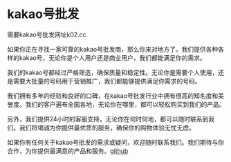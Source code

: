 # kakao号批发

需要kakao号批发网址k02.cc. 

如果你正在寻找一家可靠的kakao号批发商，那么你来对地方了。我们提供各种各样的kakao号，无论你是个人用户还是商业用户，我们都能满足你的需求。

我们的kakao号都经过严格筛选，确保质量和稳定性。无论你是需要个人使用，还是需要大批量的号码用于营销推广，我们都能够提供满足你需求的号码。

我们拥有多年的经验和良好的口碑，在kakao号批发行业中拥有很高的知名度和美誉度。我们的客户遍布全国各地，无论你在哪里，都可以轻松购买到我们的产品。

另外，我们提供24小时的客服支持，无论你在何时何地，都可以随时联系到我们。我们将竭诚为你提供最优质的服务，确保你的购物体验无忧无虑。

如果你有任何关于kakao号批发的需求或疑问，欢迎随时联系我们。我们期待与你合作，为你提供最满意的产品和服务。[github](https://github.com)